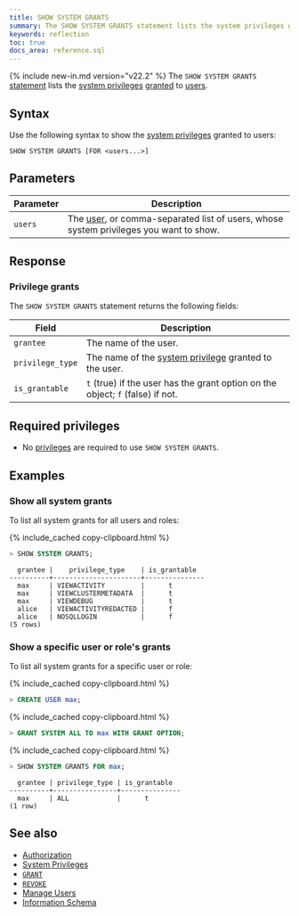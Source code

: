 ```yaml
---
title: SHOW SYSTEM GRANTS
summary: The SHOW SYSTEM GRANTS statement lists the system privileges granted to users.
keywords: reflection
toc: true
docs_area: reference.sql
---
```


{% include new-in.md version="v22.2" %} The `SHOW SYSTEM GRANTS` [statement](sql-statements.html) lists the [system privileges](security-reference/authorization.html#supported-privileges) [granted](grant.html) to [users](security-reference/authorization.html#sql-users).

## Syntax

Use the following syntax to show the [system privileges](security-reference/authorization.html#supported-privileges) granted to users:

~~~
SHOW SYSTEM GRANTS [FOR <users...>]
~~~

## Parameters

Parameter    | Description
-------------|-----------------------------------------------------------------------------------------------------
`users`      | The [user](security-reference/authorization.html#sql-users), or comma-separated list of users, whose system privileges you want to show.

## Response

### Privilege grants

The `SHOW SYSTEM GRANTS` statement returns the following fields:

Field            | Description
-----------------|-----------------------------------------------------------------------------------------------------
`grantee`  | The name of the user.
`privilege_type`  | The name of the [system privilege](security-reference/authorization.html#supported-privileges) granted to the user.
`is_grantable`   | `t` (true) if the user has the grant option on the object; `f` (false) if not.

## Required privileges

- No [privileges](security-reference/authorization.html#supported-privileges) are required to use `SHOW SYSTEM GRANTS`.

## Examples

### Show all system grants

To list all system grants for all users and roles:

{% include_cached copy-clipboard.html %}
~~~ sql
> SHOW SYSTEM GRANTS;
~~~

~~~
  grantee |    privilege_type    | is_grantable
----------+----------------------+---------------
  max     | VIEWACTIVITY         |      t
  max     | VIEWCLUSTERMETADATA  |      t
  max     | VIEWDEBUG            |      t
  alice   | VIEWACTIVITYREDACTED |      f
  alice   | NOSQLLOGIN           |      f
(5 rows)
~~~

### Show a specific user or role's grants

To list all system grants for a specific user or role:

{% include_cached copy-clipboard.html %}
~~~ sql
> CREATE USER max;
~~~

{% include_cached copy-clipboard.html %}
~~~ sql
> GRANT SYSTEM ALL TO max WITH GRANT OPTION;
~~~

{% include_cached copy-clipboard.html %}
~~~ sql
> SHOW SYSTEM GRANTS FOR max;
~~~

~~~
  grantee | privilege_type | is_grantable
----------+----------------+---------------
  max     | ALL            |      t
(1 row)
~~~

## See also

- [Authorization](authorization.html)
- [System Privileges](security-reference/authorization.html#supported-privileges)
- [`GRANT`](grant.html)
- [`REVOKE`](revoke.html)
- [Manage Users](security-reference/authorization.html#create-and-manage-users)
- [Information Schema](information-schema.html)
